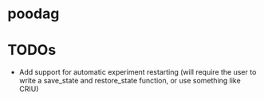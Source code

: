 poodag
=====

TODOs
=====
- Add support for automatic experiment restarting (will require the user to write a save_state and restore_state function, or use something like CRIU)
